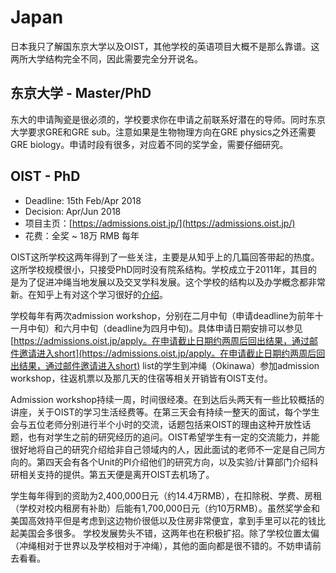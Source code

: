 # Japan

日本我只了解国东京大学以及OIST，其他学校的英语项目大概不是那么靠谱。这两所大学结构完全不同，因此需要完全分开说名。

## 东京大学 - Master/PhD

东大的申请陶瓷是很必须的，学校要求你在申请之前联系好潜在的导师。同时东京大学要求GRE和GRE sub。注意如果是生物物理方向在GRE physics之外还需要GRE biology。申请时段有很多，对应着不同的奖学金，需要仔细研究。

## OIST - PhD

* Deadline: 15th Feb/Apr 2018
* Decision: Apr/Jun 2018
* 项目主页：[https://admissions.oist.jp/](https://admissions.oist.jp/)
* 花费：全奖 ~ 18万 RMB 每年

OIST这所学校这两年得到了一些关注，主要是从知乎上的几篇回答带起的热度。这所学校规模很小，只接受PhD同时没有院系结构。学校成立于2011年，其目的是为了促进冲绳当地发展以及交叉学科发展。这个学校的结构以及办学概念都非常新。在知乎上有对这个学习很好的[介绍](https://www.zhihu.com/question/28787734)。

学校每年有两次admission workshop，分别在二月中旬（申请deadline为前年十一月中旬）和六月中旬（deadline为四月中旬\)。具体申请日期安排可以参见[https://admissions.oist.jp/apply。在申请截止日期约两周后回出结果，通过邮件邀请进入short](https://admissions.oist.jp/apply。在申请截止日期约两周后回出结果，通过邮件邀请进入short) list的学生到冲绳（Okinawa）参加admission workshop，往返机票以及那几天的住宿等相关开销皆有OIST支付。

Admission workshop持续一周，时间很经凑。在到达后头两天有一些比较概括的讲座，关于OIST的学习生活经费等。在第三天会有持续一整天的面试，每个学生会与五位老师分别进行半个小时的交流，话题包括来OIST的理由这种开放性话题，也有对学生之前的研究经历的追问。OIST希望学生有一定的交流能力，并能很好地将自己的研究介绍给非自己领域内的人，因此面试的老师不一定是自己同方向的。第四天会有各个Unit的PI介绍他们的研究方向，以及实验/计算部门介绍科研相关支持的提供。第五天便是离开OIST去机场了。

学生每年得到的资助为2,400,000日元（约14.4万RMB），在扣除税、学费、房租（学校对校内租房有补助）后能有1,700,000日元（约10万RMB）。虽然奖学金和美国高效持平但是考虑到这边物价很低以及住房非常便宜，拿到手里可以花的钱比起美国会多很多。 学校发展势头不错，这两年也在积极扩招。除了学校位置太偏（冲绳相对于世界以及学校相对于冲绳），其他的面向都是很不错的。不妨申请前去看看。

